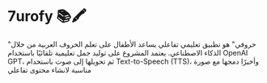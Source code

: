 # 7urofy 📚🖍
 "حروفي" هو تطبيق تعليمي تفاعلي يساعد الأطفال على تعلم الحروف العربية من خلال الذكاء الاصطناعي. يعتمد المشروع على توليد جمل تعليمية تلقائيًا باستخدام OpenAI GPT، ثم تحويلها إلى صوت باستخدام Text-to-Speech (TTS)، وأخيرًا دمجها مع صورة مناسبة لانشاء محتوى تفاعلي
